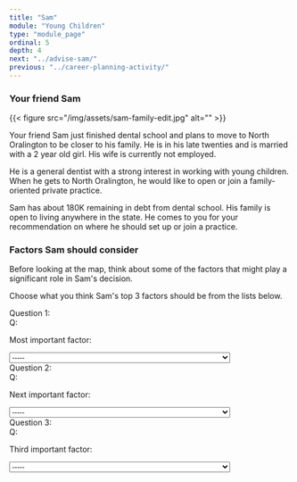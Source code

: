 ```yaml
---
title: "Sam"
module: "Young Children"
type: "module_page"
ordinal: 5
depth: 4
next: "../advise-sam/"
previous: "../career-planning-activity/"
---
```

<h3>Your friend Sam</h3><div class="pageblock"><div class="right">{{< figure src="/img/assets/sam-family-edit.jpg" alt="" >}}</div>
<div class="maintext">
<p>Your friend Sam just finished dental school and plans to move to North Oralington to be closer to his family. He is in his late twenties and is married with a 2 year old girl. His wife is currently not employed.</p>
<p>He is a general dentist with a strong interest in working with young children. When he gets to North Oralington, he would like to open or join a family-oriented private practice.</p>
<p>Sam has about 180K remaining in debt from dental school. His family is open to living anywhere in the state. He comes to you for your recommendation on where he should set up or join a practice.</p>
</div>
</div><h3>Factors Sam should consider</h3><div class="pageblock">


<div class='question'><p>Before looking at the map, think about some of the factors that might play a significant role in Sam's decision.</p>

<p>Choose what you think Sam's top 3 factors should be from the lists below.</p>
</div>




  


<div class="cases"><div class="casetitle">Question 1:</div><div class="casecontent"><div class="casequestion"><div class="casequestion-text clearfix"><div class="q-mod5">Q:</div><div class="question-text"><div class='question-sub'><p>Most important factor:</p></div></div></div><select name="pageblock-44-question22"><option value="-----"
    >-----</option><option value="Work area (urban, suburban, or rural)"
    >Work area (urban, suburban, or rural)</option><option value="Patient population’s socioeconomic status"
    >Patient population’s socioeconomic status</option><option value="Personal debt to repay"
    >Personal debt to repay</option><option value="A need for dentists based on population size or level of disease"
    >A need for dentists based on population size or level of disease</option><option value="Ability to identify with the patient population socially"
    >Ability to identify with the patient population socially</option><option value="Ample opportunities to make a good living"
    >Ample opportunities to make a good living</option><option value="School system or other family related obligations"
    >School system or other family related obligations</option><option value="Available leisure and cultural activities"
    >Available leisure and cultural activities</option><option value="Length of commute or availability of reliable transportation"
    >Length of commute or availability of reliable transportation</option><option value="Patient population is diverse"
    >Patient population is diverse</option></select></div></div></div>

  


<div class="cases"><div class="casetitle">Question 2:</div><div class="casecontent"><div class="casequestion"><div class="casequestion-text clearfix"><div class="q-mod5">Q:</div><div class="question-text"><div class='question-sub'><p>Next important factor:</p></div></div></div><select name="pageblock-44-question26"><option value="-----"
    >-----</option><option value="Work area (urban, suburban, or rural)"
    >Work area (urban, suburban, or rural)</option><option value="Personal debt to repay"
    >Personal debt to repay</option><option value="A need for dentists based on population size or level of disease"
    >A need for dentists based on population size or level of disease</option><option value="Ability to identify with the patient population socially"
    >Ability to identify with the patient population socially</option><option value="Ample opportunities to make a good living"
    >Ample opportunities to make a good living</option><option value="School system or other family related obligations"
    >School system or other family related obligations</option><option value="Available leisure and cultural activities"
    >Available leisure and cultural activities</option><option value="Length of commute or availability of reliable transportation"
    >Length of commute or availability of reliable transportation</option><option value="Patient population is diverse"
    >Patient population is diverse</option><option value="Patient population’s socioeconomic status"
    >Patient population’s socioeconomic status</option></select></div></div></div>

  


<div class="cases"><div class="casetitle">Question 3:</div><div class="casecontent"><div class="casequestion"><div class="casequestion-text clearfix"><div class="q-mod5">Q:</div><div class="question-text"><div class='question-sub'><p>Third important factor:</p></div></div></div><select name="pageblock-44-question27"><option value="-----"
    >-----</option><option value="Work area (urban, suburban, or rural)"
    >Work area (urban, suburban, or rural)</option><option value="Personal debt to repay"
    >Personal debt to repay</option><option value="A need for dentists based on population size or level of disease"
    >A need for dentists based on population size or level of disease</option><option value="Ability to identify with the patient population socially"
    >Ability to identify with the patient population socially</option><option value="Ample opportunities to make a good living"
    >Ample opportunities to make a good living</option><option value="School system or other family related obligations"
    >School system or other family related obligations</option><option value="Available leisure and cultural activities"
    >Available leisure and cultural activities</option><option value="Length of commute or availability of reliable transportation"
    >Length of commute or availability of reliable transportation</option><option value="Patient population is diverse"
    >Patient population is diverse</option><option value="Patient population’s socioeconomic status"
    >Patient population’s socioeconomic status</option></select></div></div></div>





</div>